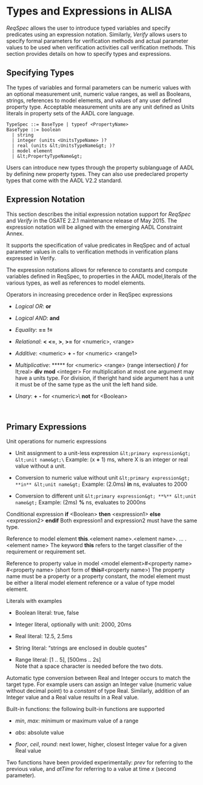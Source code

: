 # Types and Expressions in ALISA

*ReqSpec* allows the user to introduce typed variables and specify
predicates using an expression notation. Similarly, *Verify* allows users to specify formal parameters
for verification methods and actual parameter values to be used when
verification activities call verification methods. This section provides
details on how to specify types and expressions.

## Specifying Types

The types of variables and formal parameters can be numeric values with an optional measurement unit, numeric value ranges, as well as Booleans, strings, references to model elements, and values of any user defined property type. Acceptable measurement units are any unit defined as Units literals in property sets of the AADL core language. 

```
TypeSpec ::= BaseType | typeof <PropertyName>
BaseType ::= boolean 
  | string 
  | integer (units <UnitsTypeName> )?
  | real (units &lt;UnitsTypeName&gt; )? 
  | model element 
  | &lt;PropertyTypeName&gt;
```

Users can introduce new types through the property sublanguage of AADL by defining new property types. They can also use predeclared property types that come with the AADL V2.2 standard.

## Expression Notation

This section describes the initial expression notation support for
*ReqSpec* and *Verify* in the OSATE 2.2.1 maintenance release of May
2015. The expression notation will be aligned with the emerging AADL
Constraint Annex.

It supports the specification of value predicates in ReqSpec and of
actual parameter values in calls to verification methods in verification
plans expressed in Verify.

The expression notations allows for reference to constants and compute
variables defined in ReqSpec, to properties in the AADL model,literals
of the various types, as well as references to model elements.

Operators in increasing precedence order in ReqSpec expressions

* *Logical OR*: **or** 

* *Logical AND*: **and** 

* *Equality*: **==** **!=** 

* *Relational*: **&lt;** **&lt;=**, **&gt;**, **&gt;=** for &lt;numeric&gt;, &lt;range&gt;

* *Additive*: &lt;numeric&gt; **+**  **-** for &lt;numeric&gt; &lt;range1&gt; 

* *Multiplicative*: *****  for &lt;numeric&gt; &lt;range&gt; (range intersection) **/** for lt;real&gt;  **div** **mod** &lt;integer&gt;  For multiplication at most one argument may have a units type. For division, if theright hand side argument has a unit it must be of the same type as the unit the left hand side.         

* *Unary*: **+** **-** for &lt;numeric&gt;\  **not** for &lt;Boolean&gt; 

 
## Primary Expressions

Unit operations for numeric
expressions

* Unit assignment to a
unit-less expression
 `&lt;primary expression&gt; &lt;unit name&gt;\`
 Example: (x **+** 1) ms, where X is an integer or real value without a
unit.

* Conversion to numeric value
without unit
 `&lt;primary expression&gt; **in** &lt;unit name&gt;` 
 Example: (2.0ms) **in** ns, evaluates to 2000

* Conversion to different unit
 `&lt;primary expression&gt; **%** &lt;unit name&gt;`
 Example: (2ms) **%** ns, evaluates to 2000ns

Conditional expression 
**if** &lt;Boolean&gt; **then** &lt;expression1&gt; **else**
&lt;expression2&gt; **endif**
 Both expression1 and expression2 must have the same type.

Reference to model element
 **this**.&lt;element name&gt;.&lt;element name&gt;. … .&lt;element
name&gt;
 The keyword **this** refers to the target classifier of the requirement
or requirement set.

Reference to property value
in model
 &lt;model element&gt;\#&lt;property name&gt;\
 \#&lt;property name&gt; (short form of **this**\#&lt;property
name&gt;)
 The property name must be a property or a property constant, the model
element must be either a literal model element reference or a value of
type model element.

Literals with examples

* Boolean literal: true,
false

* Integer literal, optionally
with unit: 2000, 20ms

* Real literal: 12.5, 2.5ms

* String literal: “strings
are enclosed in double quotes”

* Range literal: \[1 .. 5\],
\[500ms .. 2s\]\
 Note that a space character is needed before the two dots.

Automatic type conversion
between Real and Integer occurs to match the target type. For example
users can assign an Integer value (numeric value without decimal point)
to a *constant* of type Real. Similarly, addition of an Integer value
and a Real value results in a Real value.

Built-in functions: the
following built-in functions are supported

* *min*, *max*: minimum or maximum value of a range

* *abs*: absolute value

* *floor*, *ceil*, *round*: next lower, higher, closest Integer value
for a given Real value

Two functions have been provided experimentally: *prev* for referring to
the previous value, and *atTime* for
referring to a value at time *x* (second
parameter).
